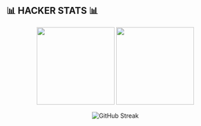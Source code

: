 ## 📊 **HACKER STATS** 📊

<div align="center">

<img height="180em" src="https://github-readme-stats.vercel.app/api?username=lyhou123&show_icons=true&hide_border=true&count_private=true&include_all_commits=true&theme=chartreuse-dark" />
<img height="180em" src="https://github-readme-stats.vercel.app/api/top-langs/?username=lyhou123&layout=compact&hide_border=true&theme=chartreuse-dark" />

</div>

<div align="center">

![GitHub Streak](https://github-readme-streak-stats.herokuapp.com/?user=lyhou123&theme=chartreuse-dark&hide_border=true)

</div>
